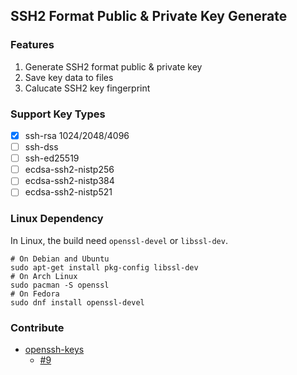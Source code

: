 ## SSH2 Format Public & Private Key Generate

### Features

1. Generate SSH2 format public & private key
2. Save key data to files
3. Calucate SSH2 key fingerprint

### Support Key Types

- [X] ssh-rsa 1024/2048/4096
- [ ] ssh-dss
- [ ] ssh-ed25519
- [ ] ecdsa-ssh2-nistp256
- [ ] ecdsa-ssh2-nistp384
- [ ] ecdsa-ssh2-nistp521

### Linux Dependency

In Linux, the build need `openssl-devel` or `libssl-dev`.

```
# On Debian and Ubuntu
sudo apt-get install pkg-config libssl-dev
# On Arch Linux
sudo pacman -S openssl
# On Fedora
sudo dnf install openssl-devel
```

### Contribute

* [openssh-keys](https://github.com/sdemos/openssh-keys)
  * [#9](https://github.com/sdemos/openssh-keys/pull/9)
